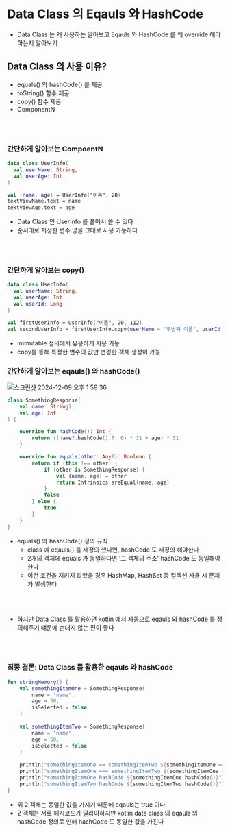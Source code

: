 # Data Class 의 Eqauls 와 HashCode
- Data Class 는 왜 사용하는 알아보고 Eqauls 와 HashCode 를 왜 override 해야하는지 알아보기

## Data Class 의 사용 이유?
- equals() 와 hashCode() 를 제공
- toString() 함수 제공
- copy() 함수 제공
- ComponentN
</br>
</br>

### 간단하게 알아보는 CompoentN
```kotlin
data class UserInfo(
  val userName: String,
  val userAge: Int
)

val (name, age) = UserInfo("이름", 20)
textViewName.text = name
textViewAge.text = age
```
- Data Class 인 UserInfo 를 풀어서 쓸 수 있다
- 순서대로 지정한 변수 명을 그대로 사용 가능하다
</br>
</br>

### 간단하게 알아보는 copy()
```kotlin
data class UserInfo(
  val userName: String,
  val userAge: Int
  val userId: Long
)

val firstUserInfo = UserInfo("이름", 20, 112)
val secondUserInfo = firstUserInfo.copy(userName = "두번쨰 이름", userId = 113)
```
- immutable 정의에서 유용하게 사용 가능
- copy를 통해 특정한 변수의 값만 변경한 객체 생성이 가능

### 간단하게 알아보는 eqauls() 와 hashCode()
![스크린샷 2024-12-09 오후 1 59 36](https://github.com/user-attachments/assets/6d1da40c-8c43-4e85-b81b-a850df0a1997)
```kotlin
class SomethingResponse(
    val name: String?,
    val age: Int
) {

    override fun hashCode(): Int {
        return ((name?.hashCode() ?: 0) * 31 + age) * 31
    }

    override fun equals(other: Any?): Boolean {
        return if (this !== other) {
            if (other is SomethingResponse) {
                val (name, age) = other
                return Intrinsics.areEqual(name, age)
            }
            false
        } else {
            true
        }
    }
}
```
- equals() 와 hashCode() 정의 규칙
  - class 에 eqauls() 를 재정의 했다면, hashCode 도 재정의 해야한다
  - 2개의 객체에 equals 가 동일하다면 '그 객체의 주소' hashCode 도 동일해야한다
  - 이런 조건을 지키지 않았을 경우 HashMap, HashSet 등 컬렉션 사용 시 문제가 발생한다
</br>
</br>

- 하지만 Data Class 를 활용하면 kotlin 에서 자동으로 eqauls 와 hashCode 를 정의해주기 떄문에 손대지 않는 편이 좋다

</br>
</br>

### 최종 결론: Data Class 를 활용한 eqauls 와 hashCode   
```kotlin
fun stringMemory() {
    val somethingItemOne = SomethingResponse(
        name = "name",
        age = 50,
        isSelected = false
    )
    
    val somethingItemTwo = SomethingResponse(
        name = "name",
        age = 50,
        isSelected = false
    )
    
    println("somethingItemOne == somethingItemTwo ${somethingItemOne == somethingItemTwo}")
    println("somethingItemOne === somethingItemTwo ${somethingItemOne === somethingItemTwo}")
    println("somethingItemOne hashCode ${somethingItemOne.hashCode()}")
    println("somethingItemTwo hashCode ${somethingItemTwo.hashCode()}")
}
```
- 위 2 객체는 동일한 값을 가지기 때문에 eqauls는 true 이다.
- 2 객체는 서로 해시코드가 달라야하지만 kotlin data class 의 eqauls 와 hashCode 정의로 인해 hashCode 도 동일한 값을 가진다
